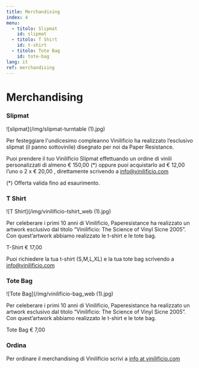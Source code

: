 ```yaml
---
title: Merchandising
index: 4
menu:
  - titolo: Slipmat
    id: slipmat
  - titolo: T Shirt
    id: t-shirt
  - titolo: Tote Bag
    id: tote-bag
lang: it
ref: merchandising
---
```

# Merchandising

### Slipmat

![slipmat](/img/slipmat-turntable (1).jpg)


Per festeggiare l'undicesimo compleanno Vinilificio ha realizzato l’esclusivo slipmat (il panno sottovinile) disegnato per noi da Paper Resistance.

Puoi prendere il tuo Vinilificio Slipmat effettuando un ordine di vinili personalizzati di almeno € 150,00 (*) oppure puoi acquistarlo ad € 12,00 l’uno o 2 x € 20,00 , direttamente scrivendo a info@vinilificio.com

(*) Offerta valida fino ad esaurimento.


### T Shirt
![T Shirt](/img/vinilificio-tshirt_web (1).jpg)

Per celeberare i primi 10 anni di Vinilificio, Paperesistance ha realizzato un artwork esclusivo dal titolo “Vinilificio: The Science of Vinyl Sicne 2005”.
Con quest’artwork abbiamo realizzato le t-shirt e le tote bag.

T-Shirt € 17,00

Puoi richiedere la tua t-shirt (S,M,L,XL) e la tua tote bag scrivendo a info@vinilificio.com


### Tote Bag
![Tote Bag](/img/vinilificio-bag_web (1).jpg)

Per celeberare i primi 10 anni di Vinilificio, Paperesistance ha realizzato un artwork esclusivo dal titolo “Vinilificio: The Science of Vinyl Sicne 2005”.
Con quest’artwork abbiamo realizzato le t-shirt e le tote bag.

Tote Bag € 7,00

### Ordina

Per ordinare il merchandising di Vinilificio scrivi a <a href="mailto:info@vinilificio.com">info at vinilificio.com</a>
